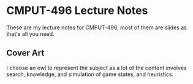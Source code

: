 # CMPUT-496 Lecture Notes
These are my lecture notes for CMPUT-496, most of them are slides as that's all you need.

## Cover Art
I choose an owl to represent the subject as a lot of the content involves search, knowledge, and simulation of game states, and heuristics. 
